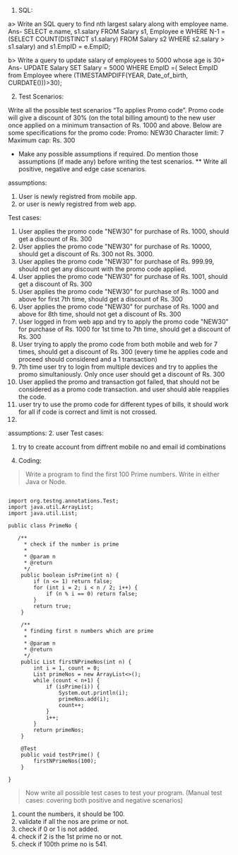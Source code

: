 1. SQL:

a>​ ​Write an SQL query to find nth largest salary along with employee name.
Ans- SELECT e.name, s1.salary FROM Salary s1, Employee e WHERE N-1 = (SELECT COUNT(DISTINCT s1.salary) FROM Salary s2 WHERE s2.salary > s1.salary) and s1.EmpID = e.EmpID;

b> Write a query to update salary of employees to 5000 whose age is 30+
Ans- UPDATE Salary SET Salary = 5000 WHERE EmpID =( Select EmpID from Employee where (TIMESTAMPDIFF(YEAR, Date_of_birth, CURDATE()))>30);


2. Test Scenarios:

Write all the possible test scenarios ​“To applies Promo code”​. Promo code will give a discount of 30% (on the total billing amount) to the new user once applied on a minimum transaction of Rs. 1000 and above. Below are some specifications for the promo code:
Promo:​ NEW30 Character limit:​ 7 Maximum cap: ​Rs.​ ​300
* Make any possible assumptions if required. Do mention those assumptions (if made any) before writing the test scenarios.
** Write all positive, negative and edge case scenarios.


assumptions:
1. User is newly registred from mobile app.
2. or user is newly registred from web app.


Test cases:
1. User applies the promo code "NEW30" for purchase of Rs. 1000, should get a discount of Rs. 300
2. User applies the promo code "NEW30" for purchase of Rs. 10000, should get a discount of Rs. 300 not Rs. 3000.
3. User applies the promo code "NEW30" for purchase of Rs. 999.99, should not get any discount with the promo code applied.
4. User applies the promo code "NEW30" for purchase of Rs. 1001, should get a discount of Rs. 300
5. User applies the promo code "NEW30" for purchase of Rs. 1000 and above for first 7th time, should get a discount of Rs. 300
6. User applies the promo code "NEW30" for purchase of Rs. 1000 and above for 8th time, should not get a discount of Rs. 300
7. User logged in from web app and try to apply the promo code "NEW30" for purchase of Rs. 1000 for 1st time to 7th time, should get a discount of Rs. 300
8. User trying to apply the promo code from both mobile  and web for 7 times, should get a discount of Rs. 300 (every time he applies code and proceed should considered and a 1 transaction)
9. 7th time user try to login from multiple devices and try to applies the promo simultaniously. Only once user should get a discount of Rs. 300
10. User applied the promo and transaction got failed, that should not be considered as a promo code transaction. and user should able reapplies the code.
11. user try to use the promo code for different types of bills, it should work for all if code is correct and limit is not crossed.
12. 

assumptions: 
2. user 
Test cases: 
1. try to create account from diffrent mobile no and email id combinations




4) Coding:

> Write a program to find the first 100 Prime numbers. Write in either Java or Node.

```package com.automation.api;

import org.testng.annotations.Test;
import java.util.ArrayList;
import java.util.List;

public class PrimeNo {
    
   /**
     * check if the number is prime
     *
     * @param n
     * @return
     */
    public boolean isPrime(int n) {
        if (n <= 1) return false;
        for (int i = 2; i < n / 2; i++) {
            if (n % i == 0) return false;
        }
        return true;
    }

    /**
     * finding first n numbers which are prime
     *
     * @param n
     * @return
     */
    public List firstNPrimeNos(int n) {
        int i = 1, count = 0;
        List primeNos = new ArrayList<>();
        while (count < n+1) {
            if (isPrime(i)) {
                System.out.println(i);
                primeNos.add(i);
                count++;
            }
            i++;
        }
        return primeNos;
    }

    @Test
    public void testPrime() {
        firstNPrimeNos(100);
    }

}
```


> Now write all possible test cases to test your program. (Manual test cases: covering both positive and negative scenarios)

1. count the numbers, it should be 100.
2. validate if all the nos are prime or not.
3. check if 0 or 1 is not added.
4. check if 2 is the 1st prime no or not.
5. check if 100th prime no is 541.